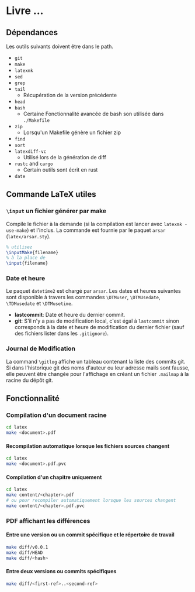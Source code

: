 # Livre …

## Dépendances

Les outils suivants doivent être dans le path.

 - `git`
 - `make`
 - `latexmk`
 - `sed`
 - `grep`
 - `tail`
   - Récupération de la version précédente
 - `head`
 - `bash`
   - Certaine Fonctionnalité avancée de bash son utilisée dans `./Makefile`
 - `zip`
   - Lorsqu'un Makefile génère un fichier zip
 - `find`
 - `sort`
 - `latexdiff-vc`
   - Utilisé lors de la génération de diff
 - `rustc` and `cargo`
   - Certain outils sont écrit en rust
 - `date`

## Commande LaTeX utiles

### `\input` un fichier générer par make

Compile le fichier à la demande (si la compilation est lancer avec `latexmk -use-make`) et l'inclus.
La commande est fournie par le paquet `arsar` (`latex/arsar.sty`).

```latex
% utilisez 
\inputMake{filename}
% à la place de
\input{filename}
```

### Date et heure

Le paquet `datetime2` est chargé par `arsar`.
Les dates et heures suivantes sont disponible à travers les commandes
`\DTMuser`, `\DTMUsedate`, `\TDMusedate` et `\DTMusetime`.

 - **lastcommit**: Date et heure du dernier commit.
 - **git**: S'il n'y a pas de modification local, c'est égal à `lastcommit`
   sinon corresponds à la date et heure de modification du dernier fichier
   (sauf des fichiers lister dans les `.gitignore`).

### Journal de Modification

La command `\gitlog` affiche un tableau contenant la liste des commits git.
Si dans l'historique git des noms d'auteur ou leur adresse mails sont fausse,
elle peuvent être changée pour l'affichage en créant un fichier `.mailmap` à
la racine du dépôt git.

## Fonctionnalité

### Compilation d'un document racine

```sh
cd latex
make <document>.pdf
```

#### Recompilation automatique lorsque les fichiers sources changent

```sh
cd latex
make <document>.pdf.pvc
```

#### Compilation d'un chapitre uniquement

```sh
cd latex
make content/<chapter>.pdf
# ou pour recompiler automatiquement lorsque les sources changent
make content/<chapter>.pdf.pvc
```

### PDF affichant les différences

#### Entre une version ou un commit spécifique et le répertoire de travail

```sh
make diff/v0.0.1
make diff/HEAD
make diff/<hash>
```

#### Entre deux versions ou commits spécifiques

```sh
make diff/<first-ref>..<second-ref>
```
